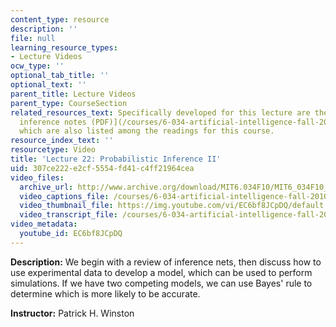 ```yaml
---
content_type: resource
description: ''
file: null
learning_resource_types:
- Lecture Videos
ocw_type: ''
optional_tab_title: ''
optional_text: ''
parent_title: Lecture Videos
parent_type: CourseSection
related_resources_text: Specifically developed for this lecture are the [probabilistic
  inference notes (PDF)](/courses/6-034-artificial-intelligence-fall-2010/resources/mit6_034f10_bayes),
  which are also listed among the readings for this course.
resource_index_text: ''
resourcetype: Video
title: 'Lecture 22: Probabilistic Inference II'
uid: 307ce222-e2cf-5554-fd41-c4ff21964cea
video_files:
  archive_url: http://www.archive.org/download/MIT6.034F10/MIT6_034F10_lec22_300k.mp4
  video_captions_file: /courses/6-034-artificial-intelligence-fall-2010/aff12e3ace5352ecb32ade810a3c5a72_EC6bf8JCpDQ.vtt
  video_thumbnail_file: https://img.youtube.com/vi/EC6bf8JCpDQ/default.jpg
  video_transcript_file: /courses/6-034-artificial-intelligence-fall-2010/07185cb70f029720049b46505a90f396_EC6bf8JCpDQ.pdf
video_metadata:
  youtube_id: EC6bf8JCpDQ
---
```


**Description:** We begin with a review of inference nets, then discuss how to use experimental data to develop a model, which can be used to perform simulations. If we have two competing models, we can use Bayes' rule to determine which is more likely to be accurate.

**Instructor:** Patrick H. Winston